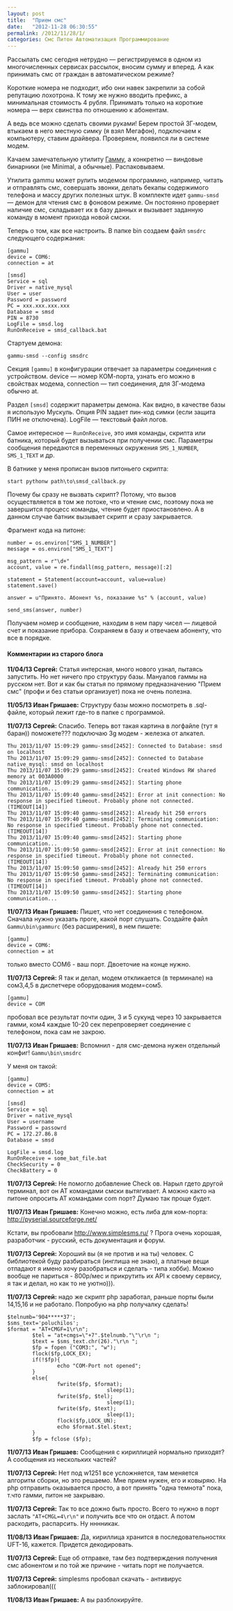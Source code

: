 ```yaml
---
layout: post
title:  "Прием смс"
date:   "2012-11-28 06:30:55"
permalink: /2012/11/28/1/
categories: Смс Питон Автоматизация Программирование
---
```


Рассылать смс сегодня нетрудно — регистрируемся в одном из
многочисленных сервисах рассылок, вносим сумму и вперед. А как
принимать смс от граждан в автоматическом режиме?

Короткие номера не подходит, ибо они навек закрепили за собой
репутацию лохотрона. К тому же нужно вводить префикс, а минимальная
стоимость 4 рубля. Принимать только на короткие номера — верх свинства
по отношению к абонентам.

А ведь все можно сделать своими руками! Берем простой 3Г-модем,
втыкаем в него местную симку (я взял Мегафон), подключаем к
компьютеру, ставим драйвера. Проверяем, появился ли в системе модем.

Качаем замечательную утилиту [Гамму](http://wammu.eu/gammu/), а
конкретно — виндовые бинарники (не Minimal, а обычные). Распаковываем.

Утилита gammu может рулить модемом программно, например, читать и
отправлять смс, совершать звонки, делать бекапы содержимого телефона и
массу других полезных штук. В комплекте идет `gammu-smsd` — демон для
чтения смс в фоновом режиме. Он постоянно проверяет наличие смс,
складывает их в базу данных и вызывает заданную команду в момент
прихода новой смски.

Теперь о том, как все настроить. В папке bin создаем файл `smsdrc`
следующего содержания:

~~~
[gammu]
device = COM6:
connection = at

[smsd]
Service = sql
Driver = native_mysql
User = user
Password = password
PC = xxx.xxx.xxx.xxx
Database = smsd
PIN = 8730
LogFile = smsd.log
RunOnReceive = smsd_callback.bat
~~~

Стартуем демона:

~~~
gammu-smsd --config smsdrc
~~~

Секция `[gammu]` в конфигурации отвечает за параметры соединения с
устройством. device — номер КОМ-порта, узнать его можно в свойствах
модема, connection — тип соединения, для 3Г-модема обычно at.

Раздел `[smsd]` содержит параметры демона. Как видно, в качестве базы
я использую Мускуль. Опция PIN задает пин-код симки (если защита ПИН
не отключена). LogFile — текстовый файл логов.

Самое интересное — `RunOnReceive`, это имя команды, скрипта или
батника, который будет вызываться при получении смс. Параметры
сообщения передаются в переменных окружения `SMS_1_NUMBER`,
`SMS_1_TEXT` и др.

В батнике у меня прописан вызов питоньего скрипта:

~~~
start pythonw path\to\smsd_callback.py
~~~

Почему бы сразу не вызвать скрипт? Потому, что вызов осуществляется в
том же потоке, что и чтение смс, поэтому пока не завершится процесс
команды, чтение будет приостановлено. А в данном случае батник
вызывает скрипт и сразу закрывается.

Фрагмент кода на питоне:

~~~
number = os.environ["SMS_1_NUMBER"]
message = os.environ["SMS_1_TEXT"]

msg_pattern = r"\d+"
account, value = re.findall(msg_pattern, message)[:2]

statement = Statement(account=account, value=value)
statement.save()

answer = u"Принято. Абонент %s, показание %s" % (account, value)

send_sms(answer, number)
~~~

Получаем номер и сообщение, находим в нем пару чисел — лицевой счет и
показание прибора. Сохраняем в базу и отвечаем абоненту, что все в
порядке.



#### Комментарии из старого блога


**11/04/13 Сергей:** Статья интерсная, много нового узнал, пытаясь
  запустить. Но нет ничего про структуру базы. Мануалов гаммы на
  русском нет. Вот и как бы статья по прямому предназначению "Прием
  смс" (профи и без статьи организует) пока не очень полезна.


**11/05/13 Иван Гришаев:** Структуру базы можно посмотреть в
  .sql-файле, который лежит где-то в папке с программой.


**11/07/13 Сергей:** Спасибо. Теперь вот такая картина в логфайле (тут
я баран)) поможете???  подключаю 3g модем - железка от алкател.

~~~
Thu 2013/11/07 15:09:29 gammu-smsd[2452]: Connected to Database: smsd on localhost
Thu 2013/11/07 15:09:29 gammu-smsd[2452]: Connected to Database native_mysql: smsd on localhost
Thu 2013/11/07 15:09:29 gammu-smsd[2452]: Created Windows RW shared memory at 003A0000
Thu 2013/11/07 15:09:29 gammu-smsd[2452]: Starting phone communication...
Thu 2013/11/07 15:09:40 gammu-smsd[2452]: Error at init connection: No response in specified timeout. Probably phone not connected. (TIMEOUT[14])
Thu 2013/11/07 15:09:40 gammu-smsd[2452]: Already hit 250 errors
Thu 2013/11/07 15:09:40 gammu-smsd[2452]: Terminating communication: No response in specified timeout. Probably phone not connected. (TIMEOUT[14])
Thu 2013/11/07 15:09:40 gammu-smsd[2452]: Starting phone communication...
Thu 2013/11/07 15:09:50 gammu-smsd[2452]: Error at init connection: No response in specified timeout. Probably phone not connected. (TIMEOUT[14])
Thu 2013/11/07 15:09:50 gammu-smsd[2452]: Already hit 250 errors
Thu 2013/11/07 15:09:50 gammu-smsd[2452]: Terminating communication: No response in specified timeout. Probably phone not connected. (TIMEOUT[14])
Thu 2013/11/07 15:09:50 gammu-smsd[2452]: Starting phone communication...
~~~

**11/07/13 Иван Гришаев:** Пишет, что нет соединения с телефоном.
Сначала нужно указать проге, какой порт слушать. Создайте файл
`Gammu\bin\gammurc` (без расширения), в нем пишете:

~~~
[gammu]
device = COM6:
connection = at
~~~

только вместо COM6 - ваш порт. Двоеточие на конце нужно.


**11/07/13 Сергей:** Я так и делал, модем откликается (в терминале) на
  сом3,4,5 в диспетчере оборудования модем=сом5.

~~~
[gammu]
device = COM
~~~

пробовал все результат почти один, 3 и 5 сукунд через 10 закрывается
гамми, ком4 каждые 10-20 сек перепроверяет соединение с телефоном,
пока сам не закрою.


**11/07/13 Иван Гришаев:** Вспомнил - для смс-демона нужен отдельный
  конфиг! `Gammu\bin\smsdrc`

У меня он такой:

~~~
[gammu]
device = COM5:
connection = at

[smsd]
Service = sql
Driver = native_mysql
User = username
Password = passowrd
PC = 172.27.86.8
Database = smsd

LogFile = smsd.log
RunOnReceive = some_bat_file.bat
CheckSecurity = 0
CheckBattery = 0
~~~



**11/07/13 Сергей:** Не помогло добавление Check ов. Нарыл гдето
  другой терминал, вот он АТ командами смски вытягивает. А можно както
  на питоне опросить АТ командами com порт? Думаю так проще будет.


**11/07/13 Иван Гришаев:** Конечно можно, есть либа для ком-порта:
  http://pyserial.sourceforge.net/

Кстати, вы пробовали http://www.simplesms.ru/ ? Прога очень хорошая,
разработчик - русский, есть документация и форум.



**11/07/13 Сергей:** Хороший вы (я не против и на ты) человек. С
  библиотекой буду разбираться (инглиша не знаю), а платные вещи
  отпадают я имено хочу разобраться и сделать - типа хобби). Можно
  вообще не париться - 800р/мес и прикрутить их API к своему сервису,
  я так и делал, но как то не уютно))).


**11/07/13 Сергей:** надо же скрипт php заработал, раньше порты были
  14,15,16 и не работало. Попробую на php получалку сделать!

~~~
$telnumb='904*****37';
$sms_text='poluchilos';
$format = "AT+CMGF=1\r\n";
        $tel = "at+cmgs=\"+7".$telnumb."\"\r\n ";
        $text = $sms_text.chr(26)."\r\n ";
        $fp = fopen ("COM3:", "w");
        flock($fp,LOCK_EX);
        if(!$fp){
                echo "COM-Port not opened";
        }
        else{
                fwrite($fp, $format);
                                sleep(1);
                fwrite($fp, $tel);
                                sleep(1);
                fwrite($fp, $text);
                                sleep(1);
                flock($fp,LOCK_UN);
                echo $format.$tel.$text;
        }
        $fp = fclose ($fp);
~~~

**11/07/13 Иван Гришаев:** Сообщения с кириллицей нормально приходят?
  А сообщения из нескольких частей?


**11/07/13 Сергей:** Нет под w1251 все усложняется, там меняется
  алгоритм сборки, но это решаемо. Мне прием нужен, его и ковыряю. На
  php отправить оказывается просто, а вот принять "одна темнота" пока,
  т.что гамми, питон не закрываю.


**11/07/13 Сергей:** Так то все дожно быть просто. Всего то нужно в
  порт заслать `"AT+CMGL=4\r\n"` и получить все что он отдаст. А потом
  раскодить, распарсить. Ну нннникак.

**11/08/13 Иван Гришаев:** Да, кириллица хранится в
  последовательностях UFT-16, кажется. Придется декодировать.



**11/07/13 Сергей:** Еще об отправке, там без подтверждения получения
  смс абонентом и по той же причине - читать порт не получается.


**11/07/13 Сергей:** simplesms пробовал скачать - антивирус
  заблокировал(((


**11/08/13 Иван Гришаев:** А вы разблокируйте.
